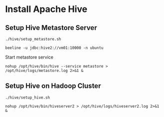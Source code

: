# Install Apache Hive

## Setup Hive Metastore Server

```shell
./hive/setup_metastore.sh

beeline -u jdbc:hive2://vm01:10000 -n ubuntu
```

Start metastore service

```shell
nohup /opt/hive/bin/hive --service metastore > /opt/hive/logs/metastore.log 2>&1 &
```

## Setup Hive on Hadoop Cluster

```shell
./hive/setup_hive.sh

nohup /opt/hive/bin/hiveserver2 > /opt/hive/logs/hiveserver2.log 2>&1 &
```